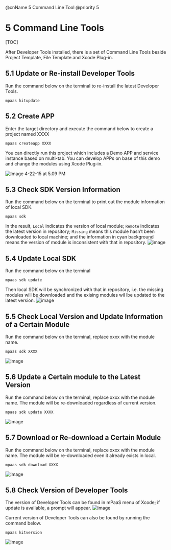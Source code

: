 @cnName 5 Command Line Tool 
@priority 5

# 5 Command Line Tools

[TOC]

After Developer Tools installed, there is a set of Command Line Tools beside Project Template, File Template and Xcode Plug-in.

## 5.1 Update or Re-install Developer Tools

Run the command below on the terminal to re-install the latest Developer Tools.

```
mpaas kitupdate
```

## 5.2 Create APP

Enter the target directory and execute the command below to create a project named XXXX
```Shell
mpaas createapp XXXX
```

You can directly run this project which includes a Demo APP and service instance based on multi-tab. You can develop APPs on base of this demo and change the modules using Xcode Plug-in. 

![Image 4-22-15 at 5.09 PM](https://t.alipayobjects.com/images/rmsweb/T1Yo0fXdNXXXXXXXXX.jpg)

## 5.3 Check SDK Version Information

Run the command below on the terminal to print out the module information of local SDK.

```
mpaas sdk
```

In the result, `Local` indicates the version of local module; `Remote` indicates the latest version in repository; `Missing` means this module hasn’t been downloaded to local machine; and the information in cyan background means the version of module is inconsistent with that in repository.
![image](https://os.alipayobjects.com/rmsportal/DLuXQrDMFPoIIQW.png)


## 5.4 Update Local SDK

Run the command below on the terminal

```
mpaas sdk update	
```
Then local SDK will be synchronized with that in repository, i.e. the missing modules will be downloaded and the exising modules wil lbe updated to the latest version.
![image](https://os.alipayobjects.com/rmsportal/iwKVnIuIRKWsNsU.png)

## 5.5 Check Local Version and Update Information of a Certain Module

Run the command below on the terminal, replace xxxx with the module name.

```
mpaas sdk XXXX
```
![image](https://os.alipayobjects.com/rmsportal/NciODqQOwnLysDg.png)

## 5.6 Update a Certain module to the Latest Version

Run the command below on the terminal, replace xxxx with the module name. The  module will be re-downloaded regardless of current version.

```
mpaas sdk update XXXX
```
![image](https://os.alipayobjects.com/rmsportal/xKembRCaBDkjyTu.png)

## 5.7 Download or Re-download a Certain Module

Run the command below on the terminal, replace xxxx with the module name. The module will be re-downloaded even it already exists in local.

```
mpaas sdk download XXXX
```
![image](https://os.alipayobjects.com/rmsportal/kUlPNLSfbJxZfXa.png)

## 5.8 Check Version of Developer Tools

The version of Developer Tools can be found in mPaaS menu of Xcode; if update is available, a prompt will appear.
![image](https://os.alipayobjects.com/rmsportal/KprSmOoKgPAuegC.png)

Current version of Developer Tools can also be found by running the command below.

```
mpaas kitversion
```

![image](https://os.alipayobjects.com/rmsportal/qmHnxsERPKOWEZL.png)
